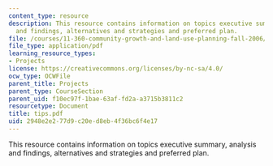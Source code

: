 ```yaml
---
content_type: resource
description: This resource contains information on topics executive summary, analysis
  and findings, alternatives and strategies and preferred plan.
file: /courses/11-360-community-growth-and-land-use-planning-fall-2006/2948e2e277d9c20ed8eb4f36bc6f4e17_tips.pdf
file_type: application/pdf
learning_resource_types:
- Projects
license: https://creativecommons.org/licenses/by-nc-sa/4.0/
ocw_type: OCWFile
parent_title: Projects
parent_type: CourseSection
parent_uid: f10ec97f-1bae-63af-fd2a-a3715b3811c2
resourcetype: Document
title: tips.pdf
uid: 2948e2e2-77d9-c20e-d8eb-4f36bc6f4e17
---
```

This resource contains information on topics executive summary, analysis and findings, alternatives and strategies and preferred plan.